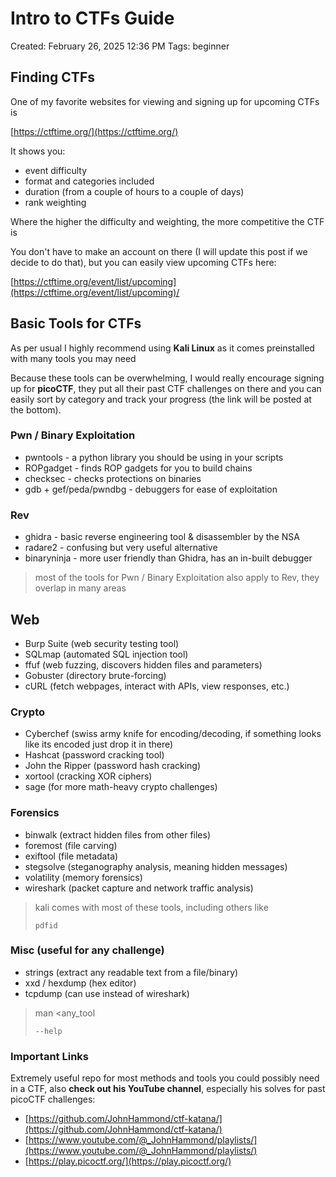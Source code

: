 # Intro to CTFs Guide

Created: February 26, 2025 12:36 PM
Tags: beginner

## Finding CTFs

One of my favorite websites for viewing and signing up for upcoming CTFs is

[https://ctftime.org/](https://ctftime.org/)

It shows you:

- event difficulty
- format and categories included
- duration (from a couple of hours to a couple of days)
- rank weighting

Where the higher the difficulty and weighting, the more competitive the CTF is

You don't have to make an account on there (I will update this post if we decide to do that), but you can easily view upcoming CTFs here:

[https://ctftime.org/event/list/upcoming](https://ctftime.org/event/list/upcoming)/

## Basic Tools for CTFs

As per usual I highly recommend using **Kali Linux** as it comes preinstalled with many tools you may need

Because these tools can be overwhelming, I would really encourage signing up for **picoCTF**, they put all their past CTF challenges on there and you can easily sort by category and track your progress (the link will be posted at the bottom).

### **Pwn / Binary Exploitation**

- pwntools - a python library you should be using in your scripts
- ROPgadget - finds ROP gadgets for you to build chains
- checksec - checks protections on binaries
- gdb + gef/peda/pwndbg - debuggers for ease of exploitation

### **Rev**

- ghidra - basic reverse engineering tool & disassembler by the NSA
- radare2 - confusing but very useful alternative
- binaryninja - more user friendly than Ghidra, has an in-built debugger

> most of the tools for Pwn / Binary Exploitation also apply to Rev, they overlap in many areas
> 

## **Web**

- Burp Suite (web security testing tool)
- SQLmap (automated SQL injection tool)
- ffuf (web fuzzing, discovers hidden files and parameters)
- Gobuster (directory brute-forcing)
- cURL (fetch webpages, interact with APIs, view responses, etc.)

### **Crypto**

- Cyberchef (swiss army knife for encoding/decoding, if something looks like its encoded just drop it in there)
- Hashcat (password cracking tool)
- John the Ripper (password hash cracking)
- xortool (cracking XOR ciphers)
- sage (for more math-heavy crypto challenges)

### **Forensics**

- binwalk (extract hidden files from other files)
- foremost (file carving)
- exiftool (file metadata)
- stegsolve (steganography analysis, meaning hidden messages)
- volatility (memory forensics)
- wireshark (packet capture and network traffic analysis)

> kali comes with most of these tools, including others like
> 
> 
> ```
> pdfid
> 
> ```
> 

### **Misc (useful for any challenge)**

- strings (extract any readable text from a file/binary)
- xxd / hexdump (hex editor)
- tcpdump (can use instead of wireshark)

> man <any_tool
> 
> 
> ```
> --help
> 
> ```
> 

### **Important Links**

Extremely useful repo for most methods and tools you could possibly need in a CTF, also **check out his YouTube channel**, especially his solves for past picoCTF challenges:

- [https://github.com/JohnHammond/ctf-katana/](https://github.com/JohnHammond/ctf-katana/)
- [https://www.youtube.com/@_JohnHammond/playlists/](https://www.youtube.com/@_JohnHammond/playlists/)
- [https://play.picoctf.org/](https://play.picoctf.org/)